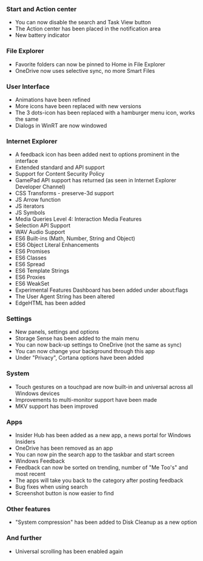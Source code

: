### Start and Action center
- You can now disable the search and Task View button
- The Action center has been placed in the notification area
- New battery indicator

### File Explorer
- Favorite folders can now be pinned to Home in File Explorer
- OneDrive now uses selective sync, no more Smart Files

### User Interface
- Animations have been refined
- More icons have been replaced with new versions
- The 3 dots-icon has been replaced with a hamburger menu icon, works the same
- Dialogs in WinRT are now windowed

### Internet Explorer
- A feedback icon has been added next to options prominent in the interface
- Extended standard and API support
 - Support for Content Security Policy
 - GamePad API support has returned (as seen in Internet Explorer Developer Channel)
 - CSS Transforms - preserve-3d support
 - JS Arrow function
 - JS iterators
 - JS Symbols
 - Media Queries Level 4: Interaction Media Features
 - Selection API Support
 - WAV Audio Support
 - ES6 Built-ins (Math, Number, String and Object)
 - ES6 Object Literal Enhancements
 - ES6 Promises
 - ES6 Classes
 - ES6 Spread
 - ES6 Template Strings
 - ES6 Proxies
 - ES6 WeakSet
- Experimental Features Dashboard has been added under about:flags
- The User Agent String has been altered
- EdgeHTML has been added

### Settings
- New panels, settings and options
 - Storage Sense has been added to the main menu
 - You can now back-up settings to OneDrive (not the same as sync)
 - You can now change your background through this app
 - Under "Privacy", Cortana options have been added

### System
- Touch gestures on a touchpad are now built-in and universal across all Windows devices
- Improvements to multi-monitor support have been made
- MKV support has been improved

### Apps
- Insider Hub has been added as a new app, a news portal for Windows Insiders
- OneDrive has been removed as an app
- You can now pin the search app to the taskbar and start screen
- Windows Feedback
 - Feedback can now be sorted on trending, number of "Me Too's" and most recent
 - The apps will take you back to the category after posting feedback
 - Bug fixes when using search
 - Screenshot button is now easier to find

### Other features
- "System compression" has been added to Disk Cleanup as a new option

### And further
- Universal scrolling has been enabled again